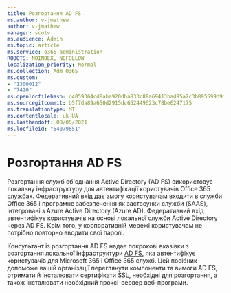 ```yaml
---
title: Розгортання AD FS
ms.author: v-jmathew
author: v-jmathew
manager: scotv
ms.audience: Admin
ms.topic: article
ms.service: o365-administration
ROBOTS: NOINDEX, NOFOLLOW
localization_priority: Normal
ms.collection: Adm_O365
ms.custom:
- "1300012"
- "7420"
ms.openlocfilehash: c4059364cd8aba920dba833c88a69413bad95a2c3b895599d9f6895b50ff73d5
ms.sourcegitcommit: b5f7da89a650d2915dc652449623c78be6247175
ms.translationtype: MT
ms.contentlocale: uk-UA
ms.lasthandoff: 08/05/2021
ms.locfileid: "54079651"
---
```

# <a name="deploy-ad-fs"></a>Розгортання AD FS

Розгортання служб об'єднання Active Directory (AD FS) використовує локальну інфраструктуру для автентифікації користувачів Office 365 службах. Федеративний вхід дає змогу користувачам входити в служби Office 365 і програмне забезпечення як застосунки служби (SAAS), інтегровані з Azure Active Directory (Azure AD). Федеративний вхід автентифікує користувачів на основі локальної служби Active Directory через AD FS. Крім того, у корпоративній мережі користувачам не потрібно повторно вводити свої паролі.

Консультант із розгортання AD FS надає покрокові вказівки з розгортання локальної інфраструктури [AD FS,](https://go.microsoft.com/fwlink/?linkid=2071178) яка автентифікує користувачів для Microsoft 365 і Office 365 служб. Цей посібник допоможе вашій організації переглянути компоненти та вимоги AD FS, отримати й інсталювати сертифікати SSL, необхідні для розгортання, а також інсталювати необхідний проксі-сервер веб-програми.
